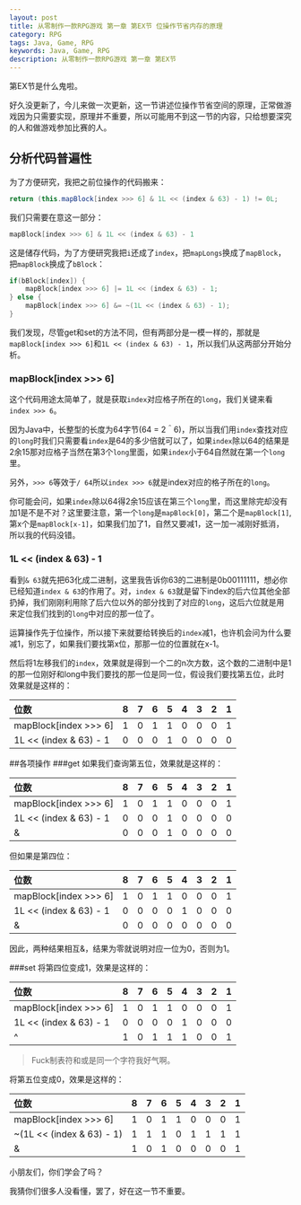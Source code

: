 ```yaml
---
layout: post
title: 从零制作一款RPG游戏 第一章 第EX节 位操作节省内存的原理
category: RPG
tags: Java, Game, RPG
keywords: Java, Game, RPG
description: 从零制作一款RPG游戏 第一章 第EX节
---
```


第EX节是什么鬼啦。

好久没更新了，今儿来做一次更新，这一节讲述位操作节省空间的原理，正常做游戏因为只需要实现，原理并不重要，所以可能用不到这一节的内容，只给想要深究的人和做游戏参加比赛的人。

## 分析代码普遍性
为了方便研究，我把之前位操作的代码搬来：
```java
return (this.mapBlock[index >>> 6] & 1L << (index & 63) - 1) != 0L;
```
我们只需要在意这一部分：
```java
mapBlock[index >>> 6] & 1L << (index & 63) - 1
```
这是储存代码，为了方便研究我把`i`还成了`index`，把`mapLongs`换成了`mapBlock`，把`mapBlock`换成了`bBlock`：
```java
if(bBlock[index]) {
    mapBlock[index >>> 6] |= 1L << (index & 63) - 1;
} else {
    mapBlock[index >>> 6] &= ~(1L << (index & 63) - 1);
}
```

我们发现，尽管get和set的方法不同，但有两部分是一模一样的，那就是`mapBlock[index >>> 6]`和`1L << (index & 63) - 1`，所以我们从这两部分开始分析。

### mapBlock[index >>> 6]
这个代码用途太简单了，就是获取`index`对应格子所在的`long`，我们关键来看`index >>> 6`。

因为Java中，长整型的长度为64字节(64 = 2＾6)，所以当我们用`index`查找对应的`long`时我们只需要看`index`是64的多少倍就可以了，如果`index`除以64的结果是2余15那对应格子当然在第3个`long`里面，如果`index`小于64自然就在第一个`long`里。

另外，`>>> 6`等效于`/ 64`所以`index >>> 6`就是index对应的格子所在的`long`。

你可能会问，如果`index`除以64得2余15应该在第三个`long`里，而这里除完却没有加1是不是不对？这里要注意，第一个`long`是`mapBlock[0]`，第二个是`mapBlock[1]`,第x个是`mapBlock[x-1]`，如果我们加了1，自然又要减1，这一加一减刚好抵消，所以我的代码没错。

### 1L << (index & 63) - 1
看到`& 63`就先把63化成二进制，这里我告诉你63的二进制是0b00111111，想必你已经知道`index & 63`的作用了。对，`index & 63`就是留下index的后六位其他全部扔掉，我们刚刚利用除了后六位以外的部分找到了对应的`long`，这后六位就是用来定位我们找到的`long`中对应的那一位了。

运算操作先于位操作，所以接下来就要给转换后的`index`减1，也许机会问为什么要减1，别忘了，如果我们要找第x位，那那一位的位置就在x-1。

然后将1左移我们的`index`，效果就是得到一个二的n次方数，这个数的二进制中是1的那一位刚好和long中我们要找的那一位是同一位，假设我们要找第五位，此时效果就是这样的：

|          位数          | 8 | 7 | 6 | 5 | 4 | 3 | 2 | 1 |
|:------------------------|:-:|:-:|:-:|:-:|:-:|:-:|:-:|:-:|
| mapBlock[index >>> 6]  | 1 | 0 | 1 | 1 | 0 | 0 | 0 | 1 |
| 1L << (index & 63) - 1 | 0 | 0 | 0 | 1 | 0 | 0 | 0 | 0 |

##各项操作
###get
如果我们查询第五位，效果就是这样的：

|          位数          | 8 | 7 | 6 | 5 | 4 | 3 | 2 | 1 |
|:------------------------|:-:|:-:|:-:|:-:|:-:|:-:|:-:|:-:|
| mapBlock[index >>> 6]  | 1 | 0 | 1 | 1 | 0 | 0 | 0 | 1 |
| 1L << (index & 63) - 1 | 0 | 0 | 0 | 1 | 0 | 0 | 0 | 0 |
| & | 0 | 0 | 0 | 1 | 0 | 0 | 0 | 0 |

但如果是第四位：

|          位数          | 8 | 7 | 6 | 5 | 4 | 3 | 2 | 1 |
|:------------------------|:-:|:-:|:-:|:-:|:-:|:-:|:-:|:-:|
| mapBlock[index >>> 6]  | 1 | 0 | 1 | 1 | 0 | 0 | 0 | 1 |
| 1L << (index & 63) - 1 | 0 | 0 | 0 | 0 | 1 | 0 | 0 | 0 |
| & | 0 | 0 | 0 | 0 | 0 | 0 | 0 | 0 |

因此，两种结果相互&，结果为零就说明对应一位为0，否则为1。

###set
将第四位变成1，效果是这样的：

|          位数          | 8 | 7 | 6 | 5 | 4 | 3 | 2 | 1 |
|:------------------------|:-:|:-:|:-:|:-:|:-:|:-:|:-:|:-:|
| mapBlock[index >>> 6]  | 1 | 0 | 1 | 1 | 0 | 0 | 0 | 1 |
| 1L << (index & 63) - 1 | 0 | 0 | 0 | 0 | 1 | 0 | 0 | 0 |
| ^ | 1 | 0 | 1 | 1 | 1 | 0 | 0 | 1 |

>Fuck制表符和或是同一个字符我好气啊。

将第五位变成0，效果是这样的：

|          位数          | 8 | 7 | 6 | 5 | 4 | 3 | 2 | 1 |
|:------------------------|:-:|:-:|:-:|:-:|:-:|:-:|:-:|:-:|
| mapBlock[index >>> 6]  | 1 | 0 | 1 | 1 | 0 | 0 | 0 | 1 |
| ~(1L << (index & 63) - 1) | 1 | 1 | 1 | 0 | 1 | 1 | 1 | 1 |
| & | 1 | 0 | 1 | 0 | 0 | 0 | 0 | 1 |

小朋友们，你们学会了吗？

我猜你们很多人没看懂，罢了，好在这一节不重要。